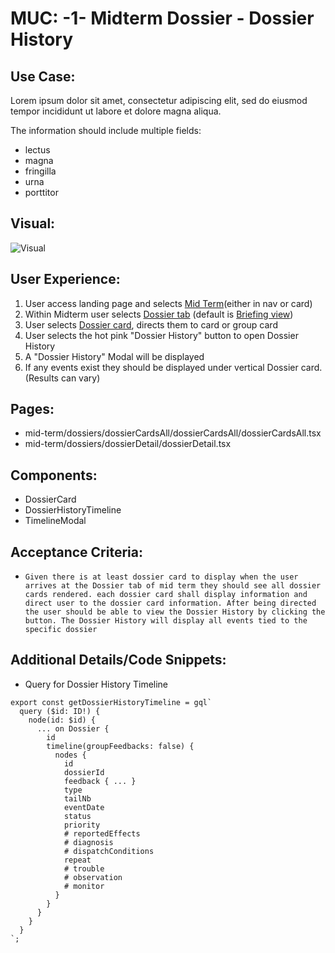 # MUC: -1- Midterm Dossier - Dossier History

## Use Case:
Lorem ipsum dolor sit amet, consectetur adipiscing elit, sed do eiusmod tempor incididunt ut labore et dolore magna aliqua.

The information should include multiple fields:
- lectus
- magna
- fringilla
- urna
- porttitor

## Visual:
![Visual](./testing-visuals/temp/2png)

## User Experience:
1. User access landing page and selects [Mid Term](https://dev.fleet-performance.airbus-v.com/mid-term/briefing)(either in nav or card)
2. Within Midterm user selects [Dossier tab](https://dev.fleet-performance.airbus-v.com/mid-term/dossier/) (default is [Briefing view](https://dev.fleet-performance.airbus-v.com/mid-term/briefing/))
3. User selects [Dossier card](https://dev.fleet-performance.airbus-v.com/mid-term/dossier/group/Gca86f67e-7903-418d-a5b2-75371c121719/single/D617c18ca1e9e5a00097634cb/troubleshooting/), directs them to card or group card
4. User selects the hot pink "Dossier History" button to open Dossier History
5. A "Dossier History" Modal will be displayed
6. If any events exist they should be displayed under vertical Dossier card. (Results can vary)

## Pages:
- mid-term/dossiers/dossierCardsAll/dossierCardsAll/dossierCardsAll.tsx
- mid-term/dossiers/dossierDetail/dossierDetail.tsx

## Components:
- DossierCard
- DossierHistoryTimeline
- TimelineModal

## Acceptance Criteria:
- `Given there is at least dossier card to display when the user arrives at the Dossier tab of mid term they should see all dossier cards rendered. each dossier card shall display information and direct user to the dossier card information. After being directed the user should be able to view the Dossier History by clicking the button. The Dossier History will display all events tied to the specific dossier`

## Additional Details/Code Snippets:
  - Query for Dossier History Timeline
  ````
  export const getDossierHistoryTimeline = gql`
    query ($id: ID!) {
      node(id: $id) {
        ... on Dossier {
          id
          timeline(groupFeedbacks: false) {
            nodes {
              id
              dossierId
              feedback { ... }
              type
              tailNb
              eventDate
              status
              priority
              # reportedEffects
              # diagnosis
              # dispatchConditions
              repeat
              # trouble
              # observation
              # monitor
            }
          }
        }
      }
    }
  `;
  ````